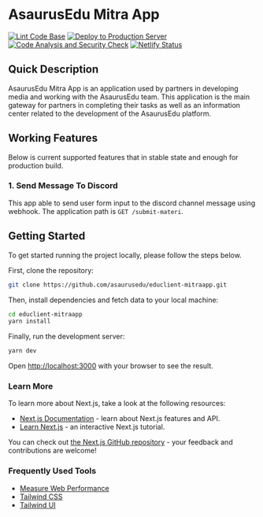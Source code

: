 # AsaurusEdu Mitra App

[![Lint Code Base](https://github.com/asaurusedu/educlient-mitraapp/actions/workflows/linter.yml/badge.svg)](https://github.com/asaurusedu/educlient-mitraapp/actions/workflows/linter.yml)
[![Deploy to Production Server](https://github.com/asaurusedu/educlient-mitraapp/actions/workflows/deploy.yml/badge.svg)](https://github.com/asaurusedu/educlient-mitraapp/actions/workflows/deploy.yml)
[![Code Analysis and Security Check](https://github.com/asaurusedu/educlient-mitraapp/actions/workflows/codeql-analysis.yml/badge.svg)](https://github.com/asaurusedu/educlient-mitraapp/actions/workflows/codeql-analysis.yml)
[![Netlify Status](https://api.netlify.com/api/v1/badges/70ba7425-0370-47a1-adb5-3964788d63dc/deploy-status)](https://app.netlify.com/sites/asaurusedu-mitraapp/deploys)

## Quick Description

AsaurusEdu Mitra App is an application used by partners in developing media and working with the AsaurusEdu team. This application is the main gateway for partners in completing their tasks as well as an information center related to the development of the AsaurusEdu platform.

## Working Features

Below is current supported features that in stable state and enough for production build.

### 1. Send Message To Discord

This app able to send user form input to the discord channel message using webhook. The application path is `GET /submit-materi`.

## Getting Started

To get started running the project locally, please follow the steps below.

First, clone the repository:

```bash
git clone https://github.com/asaurusedu/educlient-mitraapp.git
```

Then, install dependencies and fetch data to your local machine:

```bash
cd educlient-mitraapp
yarn install
```

Finally, run the development server:

```bash
yarn dev
```

Open [http://localhost:3000](http://localhost:3000) with your browser to see the result.

### Learn More

To learn more about Next.js, take a look at the following resources:

- [Next.js Documentation](https://nextjs.org/docs) - learn about Next.js features and API.
- [Learn Next.js](https://nextjs.org/learn) - an interactive Next.js tutorial.

You can check out [the Next.js GitHub repository](https://github.com/vercel/next.js/) - your feedback and contributions are welcome!

### Frequently Used Tools

- [Measure Web Performance](https://web.dev/measure)
- [Tailwind CSS](https://tailwindcss.com/)
- [Tailwind UI](https://tailwindui.com/)
